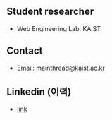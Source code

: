## Student researcher
- Web Engineering Lab, KAIST

## Contact
- Email: mainthread@kaist.ac.kr

## Linkedin (이력)
- [link](https://www.linkedin.com/in/mainthread4929/)



<!--
**eo4929/eo4929** is a ✨ _special_ ✨ repository because its `README.md` (this file) appears on your GitHub profile.

Here are some ideas to get you started:

- 🔭 I’m currently working on ...
- 🌱 I’m currently learning ...
- 👯 I’m looking to collaborate on ...
- 🤔 I’m looking for help with ...
- 💬 Ask me about ...
- 📫 How to reach me: ...
- 😄 Pronouns: ...
- ⚡ Fun fact: ...
-->

